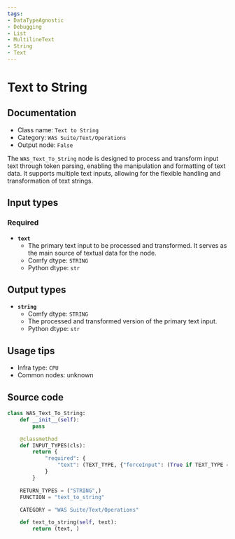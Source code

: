 ```yaml
---
tags:
- DataTypeAgnostic
- Debugging
- List
- MultilineText
- String
- Text
---
```


# Text to String
## Documentation
- Class name: `Text to String`
- Category: `WAS Suite/Text/Operations`
- Output node: `False`

The `WAS_Text_To_String` node is designed to process and transform input text through token parsing, enabling the manipulation and formatting of text data. It supports multiple text inputs, allowing for the flexible handling and transformation of text strings.
## Input types
### Required
- **`text`**
    - The primary text input to be processed and transformed. It serves as the main source of textual data for the node.
    - Comfy dtype: `STRING`
    - Python dtype: `str`
## Output types
- **`string`**
    - Comfy dtype: `STRING`
    - The processed and transformed version of the primary text input.
    - Python dtype: `str`
## Usage tips
- Infra type: `CPU`
- Common nodes: unknown


## Source code
```python
class WAS_Text_To_String:
    def __init__(self):
        pass

    @classmethod
    def INPUT_TYPES(cls):
        return {
            "required": {
                "text": (TEXT_TYPE, {"forceInput": (True if TEXT_TYPE == 'STRING' else False)}),
            }
        }

    RETURN_TYPES = ("STRING",)
    FUNCTION = "text_to_string"

    CATEGORY = "WAS Suite/Text/Operations"

    def text_to_string(self, text):
        return (text, )

```
